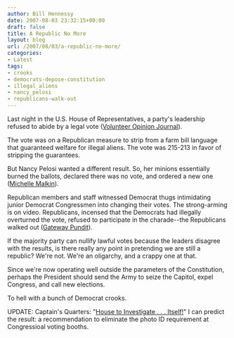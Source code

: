 ```yaml
---
author: Bill Hennessy
date: 2007-08-03 23:32:15+00:00
draft: false
title: A Republic No More
layout: blog
url: /2007/08/03/a-republic-no-more/
categories:
- Latest
tags:
- crooks
- democrats-depose-constitution
- illegal_aliens
- nancy_pelosi
- republicans-walk-out
---
```


Last night in the U.S. House of Representatives,  a party's leadership refused to abide by a legal vote ([Volunteer Opinion Journal](https://volopinionjournal.wordpress.com/2007/08/03/parliamentay-procedure-be-damned-the-dems-want-a-do-over/)).

The vote was on a Republican measure to strip from a farm bill language that guaranteed welfare for illegal aliens.  The vote was 215-213 in favor of stripping the guarantees.

But Nancy Pelosi wanted a different result.  So, her minions essentially burned the ballots, declared there was no vote, and ordered a new one ([Michelle Malkin](https://michellemalkin.com/2007/08/03/what-the-hell-happened-in-the-house-last-night/)).

Republican members and staff witnessed Democrat thugs intimidating junior Democrat Congressmen into changing their votes.  The strong-arming is on video.  Republicans, incensed that the Democrats had illegally overturned the vote, refused to participate in the charade--the Republicans walked out ([Gateway Pundit](https://gatewaypundit.blogspot.com/2007/08/outrage-on-house-floor-smamp-politics.html)).

If the majority party can nullify lawful votes because the leaders disagree with the results, is there really any point in pretending we are still a republic?  We're not.  We're an oligarchy, and a crappy one at that.

Since we're now operating well outside the parameters of the Constitution, perhaps the President should send the Army to seize the Capitol, expel Congress, and call new elections.

To hell with a bunch of Democrat crooks.

UPDATE:  Captain's Quarters:  "[House to Investigate . . . Itself!](https://www.captainsquartersblog.com/mt/archives/010732.php)" I can predict the result:  a recommendation to eliminate the photo ID requirement at Congressioal voting booths.
